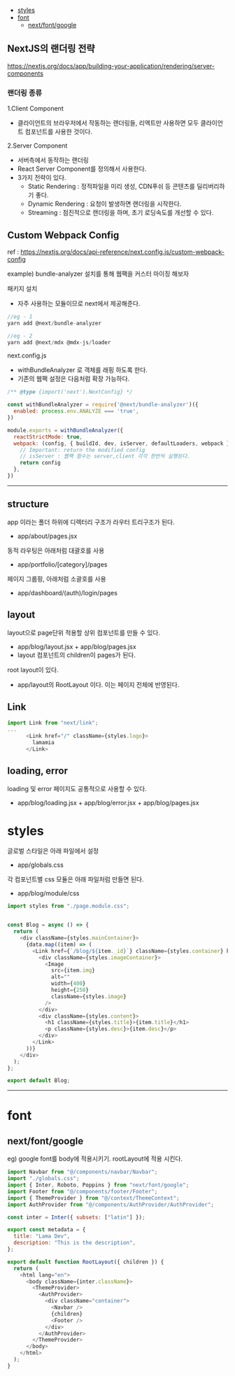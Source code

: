 
- [styles](#styles)
- [font](#font)
  - [next/font/google](#nextfontgoogle)


## NextJS의 랜더링 전략  

https://nextjs.org/docs/app/building-your-application/rendering/server-components  

### 랜더링 종류  

1.Client Component  
- 클라이언트의 브라우저에서 작동하는 랜더링들, 리액트만 사용하면 모두 클라이언트 컴포넌트를 사용한 것이다. 

2.Server Component  
- 서버측에서 동작하는 랜더링  
- React Server Component를 정의해서 사용한다.  
- 3가지 전략이 있다.  
  - Static Rendering : 정적파일을 미리 생성, CDN푸쉬 등 콘텐츠를 딜리버리하기 좋다.  
  - Dynamic Rendering : 요청이 발생하면 랜더링을 시작한다.  
  - Streaming : 점진적으로 랜더링을 하며, 초기 로딩속도를 개선할 수 있다.  



## Custom Webpack Config

ref : https://nextjs.org/docs/api-reference/next.config.js/custom-webpack-config

example) bundle-analyzer 설치를 통해 웹팩을 커스터 마이징 해보자  

패키지 설치  
- 자주 사용하는 모듈이므로 next에서 제공해준다.   

```js
//eg - 1
yarn add @next/bundle-analyzer

//eg - 2
yarn add @next/mdx @mdx-js/loader
```

next.config.js
- withBundleAnalyzer 로 객체를 래핑 하도록 한다.  
- 기존의 웹팩 설정은 다음처럼 확장 가능하다.
```js
/** @type {import('next').NextConfig} */

const withBundleAnalyzer = require('@next/bundle-analyzer')({
  enabled: process.env.ANALYZE === 'true',
})

module.exports = withBundleAnalyzer({
  reactStrictMode: true,
  webpack: (config, { buildId, dev, isServer, defaultLoaders, webpack }) => {
    // Important: return the modified config
    // isServer : 웹팩 함수는 server,client 각각 한번씩 실행된다.
    return config
  },
})

```

---



## structure 
app 이라는 폴더 하위에 디렉터리 구조가 라우터 트리구조가 된다.  
- app/about/pages.jsx 

동적 라우팅은 아래처럼 대괄호를 사용  
- app/portfolio/[category]/pages

페이지 그룹핑, 아래처럼 소괄호를 사용
- app/dashboard/(auth)/login/pages

## layout  

layout으로 page단위 적용할 상위 컴포넌트를 만들 수 있다.
- app/blog/layout.jsx + app/blog/pages.jsx
- layout 컴포넌트의 children이 pages가 된다.  

root layout이 있다.
- app/layout의 RootLayout 이다. 이는 페이지 전체에 반영된다.


## Link

```js
import Link from "next/link";
...
      <Link href="/" className={styles.logo}>
        lamamia
      </Link>
```

## loading, error

loading 및 error 페이지도 공통적으로 사용할 수 있다.
- app/blog/loading.jsx + app/blog/error.jsx + app/blog/pages.jsx

# styles

글로벌 스타일은 아래 파일에서 설정
- app/globals.css  

각 컴포넌트별 css 모듈은 아래 파일처럼 만들면 된다.
- app/blog/module/css

```js
import styles from "./page.module.css";


const Blog = async () => {
  return (
    <div className={styles.mainContainer}>
      {data.map((item) => (
        <Link href={`/blog/${item._id}`} className={styles.container} key={item.id}>
          <div className={styles.imageContainer}>
            <Image
              src={item.img}
              alt=""
              width={400}
              height={250}
              className={styles.image}
            />
          </div>
          <div className={styles.content}>
            <h1 className={styles.title}>{item.title}</h1>
            <p className={styles.desc}>{item.desc}</p>
          </div>
        </Link>
      ))}
    </div>
  );
};

export default Blog;

```

---
# font

## next/font/google

eg) google font를 body에 적용시키기. rootLayout에 적용 시킨다.

```js
import Navbar from "@/components/navbar/Navbar";
import "./globals.css";
import { Inter, Roboto, Poppins } from "next/font/google";
import Footer from "@/components/footer/Footer";
import { ThemeProvider } from "@/context/ThemeContext";
import AuthProvider from "@/components/AuthProvider/AuthProvider";

const inter = Inter({ subsets: ["latin"] });

export const metadata = {
  title: "Lama Dev",
  description: "This is the description",
};

export default function RootLayout({ children }) {
  return (
    <html lang="en">
      <body className={inter.className}>
        <ThemeProvider>
          <AuthProvider>
            <div className="container">
              <Navbar />
              {children}
              <Footer />
            </div>
          </AuthProvider>
        </ThemeProvider>
      </body>
    </html>
  );
}

```
